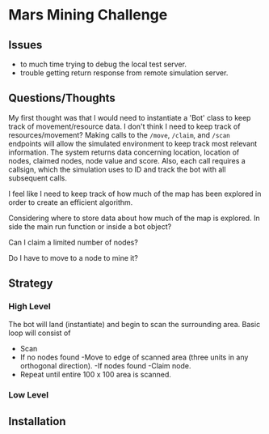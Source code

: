 # Mars Mining Challenge

## Issues

- to much time trying to debug the local test server.
- trouble getting return response from remote simulation server.

## Questions/Thoughts

My first thought was that I would need to instantiate a 'Bot' class to keep track of movement/resource data. I don't think I need to keep track of resources/movement? Making calls to the  `/move`, `/claim`, and `/scan` endpoints will allow the simulated environment to keep track most relevant information. The system returns data concerning location, location of nodes, claimed nodes, node value and score. Also, each call requires a callsign, which the simulation uses to ID and track the bot with all subsequent calls.

I feel like I need to keep track of how much of the map has been explored in order to create an efficient algorithm. 

Considering where to store data about how much of the map is explored. In side the main run function or inside a bot object?

Can I claim a limited number of nodes?

Do I have to move to a node to mine it?


## Strategy

### High Level

The bot will land (instantiate) and begin to scan the surrounding area. Basic loop will consist of

- Scan
- If no nodes found
  -Move to edge of scanned area (three units in any orthogonal direction).
-If nodes found
  -Claim node.
- Repeat until entire 100 x 100 area is scanned.

### Low Level

## Installation